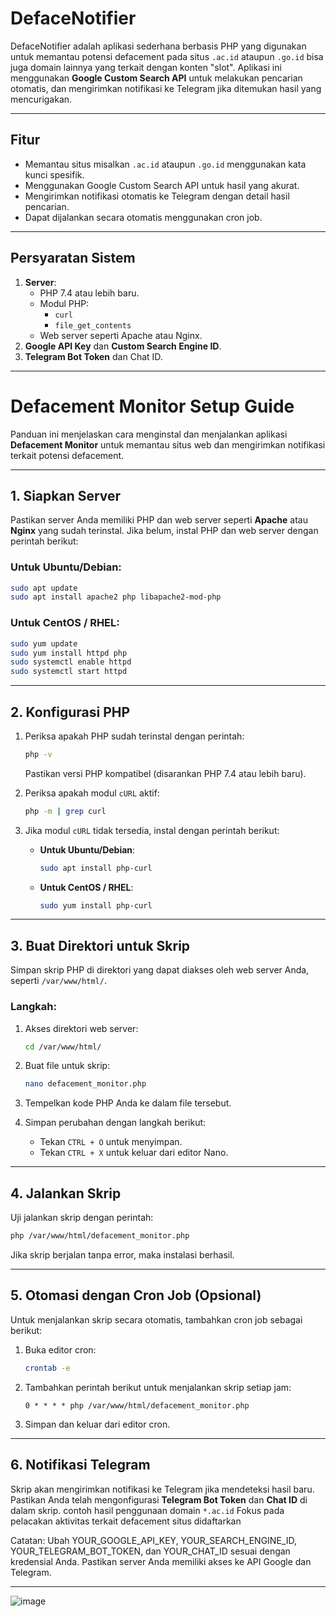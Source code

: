 # DefaceNotifier

DefaceNotifier adalah aplikasi sederhana berbasis PHP yang digunakan untuk memantau potensi defacement pada situs `.ac.id` ataupun `.go.id` bisa juga domain lainnya yang terkait dengan konten "slot". Aplikasi ini menggunakan **Google Custom Search API** untuk melakukan pencarian otomatis, dan mengirimkan notifikasi ke Telegram jika ditemukan hasil yang mencurigakan.

---

## Fitur

- Memantau situs misalkan `.ac.id` ataupun `.go.id` menggunakan kata kunci spesifik.
- Menggunakan Google Custom Search API untuk hasil yang akurat.
- Mengirimkan notifikasi otomatis ke Telegram dengan detail hasil pencarian.
- Dapat dijalankan secara otomatis menggunakan cron job.

---

## Persyaratan Sistem

1. **Server**:
   - PHP 7.4 atau lebih baru.
   - Modul PHP:
     - `curl`
     - `file_get_contents`
   - Web server seperti Apache atau Nginx.
2. **Google API Key** dan **Custom Search Engine ID**.
3. **Telegram Bot Token** dan Chat ID.

---

# Defacement Monitor Setup Guide

Panduan ini menjelaskan cara menginstal dan menjalankan aplikasi **Defacement Monitor** untuk memantau situs web dan mengirimkan notifikasi terkait potensi defacement.

---

## 1. Siapkan Server

Pastikan server Anda memiliki PHP dan web server seperti **Apache** atau **Nginx** yang sudah terinstal. Jika belum, instal PHP dan web server dengan perintah berikut:

### **Untuk Ubuntu/Debian**:
```bash
sudo apt update
sudo apt install apache2 php libapache2-mod-php
```

### **Untuk CentOS / RHEL**:
```bash
sudo yum update
sudo yum install httpd php
sudo systemctl enable httpd
sudo systemctl start httpd
```

---

## 2. Konfigurasi PHP

1. Periksa apakah PHP sudah terinstal dengan perintah:
   ```bash
   php -v
   ```
   Pastikan versi PHP kompatibel (disarankan PHP 7.4 atau lebih baru).

2. Periksa apakah modul `cURL` aktif:
   ```bash
   php -m | grep curl
   ```

3. Jika modul `cURL` tidak tersedia, instal dengan perintah berikut:

   - **Untuk Ubuntu/Debian**:
     ```bash
     sudo apt install php-curl
     ```

   - **Untuk CentOS / RHEL**:
     ```bash
     sudo yum install php-curl
     ```

---

## 3. Buat Direktori untuk Skrip

Simpan skrip PHP di direktori yang dapat diakses oleh web server Anda, seperti `/var/www/html/`.

### Langkah:

1. Akses direktori web server:
   ```bash
   cd /var/www/html/
   ```

2. Buat file untuk skrip:
   ```bash
   nano defacement_monitor.php
   ```

3. Tempelkan kode PHP Anda ke dalam file tersebut.

4. Simpan perubahan dengan langkah berikut:
   - Tekan `CTRL + O` untuk menyimpan.
   - Tekan `CTRL + X` untuk keluar dari editor Nano.

---

## 4. Jalankan Skrip

Uji jalankan skrip dengan perintah:
```bash
php /var/www/html/defacement_monitor.php
```

Jika skrip berjalan tanpa error, maka instalasi berhasil.

---

## 5. Otomasi dengan Cron Job (Opsional)

Untuk menjalankan skrip secara otomatis, tambahkan cron job sebagai berikut:

1. Buka editor cron:
   ```bash
   crontab -e
   ```

2. Tambahkan perintah berikut untuk menjalankan skrip setiap jam:
   ```
   0 * * * * php /var/www/html/defacement_monitor.php
   ```

3. Simpan dan keluar dari editor cron.

---

## 6. Notifikasi Telegram

Skrip akan mengirimkan notifikasi ke Telegram jika mendeteksi hasil baru. Pastikan Anda telah mengonfigurasi **Telegram Bot Token** dan **Chat ID** di dalam skrip.
contoh hasil penggunaan domain `*.ac.id` 
Fokus pada pelacakan aktivitas terkait defacement situs didaftarkan 


Catatan:
Ubah YOUR_GOOGLE_API_KEY, YOUR_SEARCH_ENGINE_ID, YOUR_TELEGRAM_BOT_TOKEN, dan YOUR_CHAT_ID sesuai dengan kredensial Anda.
Pastikan server Anda memiliki akses ke API Google dan Telegram.

---


![image](https://github.com/user-attachments/assets/753cc56d-03d2-4a37-aa4b-3a560cd14cef)

